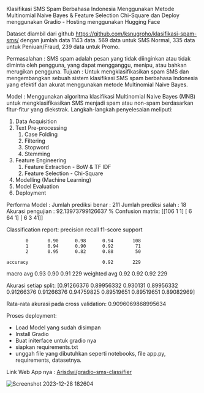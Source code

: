 Klasifikasi SMS Spam Berbahasa Indonesia Menggunakan Metode Multinomial Naive Bayes & Feature Selection Chi-Square dan Deploy menggunakan Gradio - Hosting menggunakan Hugging Face

Dataset diambil dari github https://github.com/ksnugroho/klasifikasi-spam-sms/ dengan jumlah data 1143 data. 569 data untuk SMS Normal, 335 data untuk Peniuan/Fraud, 239 data untuk Promo. 

Permasalahan : SMS spam adalah pesan yang tidak diinginkan atau tidak diminta oleh pengguna, yang dapat mengganggu, menipu, atau bahkan merugikan pengguna.
Tujuan : Untuk mengklasifikasikan spam SMS dan mengembangkan sebuah sistem klasifikasi SMS spam berbahasa Indonesia yang efektif dan akurat menggunakan metode Multinomial Naive Bayes.

Model : Menggunakan algoritma klasifikasi Multinomial Naive Bayes (MNB) untuk mengklasifikasikan SMS menjadi spam atau non-spam berdasarkan fitur-fitur yang diekstrak.
Langkah-langkah penyelesaian meliputi:
1. Data Acquisition
2. Text Pre-processing
   1. Case Folding
   2. Filtering
   3. Stopword
   4. Stemming
3. Feature Engineering
   1. Feature Extraction - BoW & TF IDF
   2. Feature Selection - Chi-Square
4. Modelling (Machine Learning)
5. Model Evaluation
6. Deployment

Performa Model : 
Jumlah prediksi benar	: 211
Jumlah prediksi salah	: 18
Akurasi pengujian	: 92.13973799126637 %
Confusion matrix:
 [[106   1   1]
 [  6  64   1]
 [  6   3  41]]

 Classification report:
               precision    recall  f1-score   support

           0       0.90      0.98      0.94       108
           1       0.94      0.90      0.92        71
           2       0.95      0.82      0.88        50

    accuracy                           0.92       229
   macro avg       0.93      0.90      0.91       229
weighted avg       0.92      0.92      0.92       229

Akurasi setiap split: [0.91266376 0.89956332 0.930131   0.89956332 0.91266376 0.91266376
 0.94759825 0.89519651 0.89519651 0.89082969] 

Rata-rata akurasi pada cross validation: 0.9096069868995634

Proses deployment:
- Load Model yang sudah disimpan
- Install Gradio
- Buat initerface untuk gradio nya
- siapkan requirements.txt
- unggah file yang dibutuhkan seperti notebooks, file app.py, requirements, datasetnya.




Link Web App nya : [Arisdwi/gradio-sms-classifier](https://huggingface.co/spaces/Arisdwi/gradio-sms-classifier)

![Screenshot 2023-12-28 182604](https://github.com/Arisdwi666/klasifikasi-sms-spam-with-gradio/assets/74097572/5b61e9c0-299f-417a-adbf-6b04c1f7470d)
